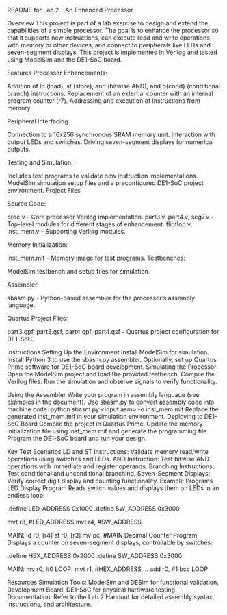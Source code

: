 README for Lab 2 - An Enhanced Processor

Overview
This project is part of a lab exercise to design and extend the capabilities of a simple processor. The goal is to enhance the processor so that it supports new instructions, can execute read and write operations with memory or other devices, and connect to peripherals like LEDs and seven-segment displays. This project is implemented in Verilog and tested using ModelSim and the DE1-SoC board.

Features
Processor Enhancements:

Addition of ld (load), st (store), and (bitwise AND), and b{cond} (conditional branch) instructions.
Replacement of an external counter with an internal program counter (r7).
Addressing and execution of instructions from memory.

Peripheral Interfacing:

Connection to a 16x256 synchronous SRAM memory unit.
Interaction with output LEDs and switches.
Driving seven-segment displays for numerical outputs.

Testing and Simulation:

Includes test programs to validate new instruction implementations.
ModelSim simulation setup files and a preconfigured DE1-SoC project environment.
Project Files

Source Code:

proc.v - Core processor Verilog implementation.
part3.v, part4.v, seg7.v - Top-level modules for different stages of enhancement.
flipflop.v, inst_mem.v - Supporting Verilog modules.

Memory Initialization:

inst_mem.mif - Memory image for test programs.
Testbenches:

ModelSim testbench and setup files for simulation.

Assembler:

sbasm.py - Python-based assembler for the processor’s assembly language.

Quartus Project Files:

part3.qpf, part3.qsf, part4.qpf, part4.qsf - Quartus project configuration for DE1-SoC.

Instructions
Setting Up the Environment
Install ModelSim for simulation.
Install Python 3 to use the sbasm.py assembler.
Optionally, set up Quartus Prime software for DE1-SoC board development.
Simulating the Processor
Open the ModelSim project and load the provided testbench.
Compile the Verilog files.
Run the simulation and observe signals to verify functionality.

Using the Assembler
Write your program in assembly language (see examples in the document).
Use sbasm.py to convert assembly code into machine code:
python sbasm.py <input.asm> -o inst_mem.mif
Replace the generated inst_mem.mif in your simulation environment.
Deploying to DE1-SoC Board
Compile the project in Quartus Prime.
Update the memory initialization file using inst_mem.mif and generate the programming file.
Program the DE1-SoC board and run your design.

Key Test Scenarios
LD and ST Instructions: Validate memory read/write operations using switches and LEDs.
AND Instruction: Test bitwise AND operations with immediate and register operands.
Branching Instructions: Test conditional and unconditional branching.
Seven-Segment Displays: Verify correct digit display and counting functionality.
Example Programs
LED Display Program
Reads switch values and displays them on LEDs in an endless loop:

.define LED_ADDRESS 0x1000
.define SW_ADDRESS 0x3000

mvt r3, #LED_ADDRESS
mvt r4, #SW_ADDRESS

MAIN: ld r0, [r4]
st r0, [r3]
mv pc, #MAIN
Decimal Counter Program
Displays a counter on seven-segment displays, controllable by switches:

.define HEX_ADDRESS 0x2000
.define SW_ADDRESS 0x3000

MAIN: mv r0, #0
LOOP: mvt r1, #HEX_ADDRESS
...
add r0, #1
bcc LOOP

Resources
Simulation Tools: ModelSim and DESim for functional validation.
Development Board: DE1-SoC for physical hardware testing.
Documentation: Refer to the Lab 2 Handout for detailed assembly syntax, instructions, and architecture.
